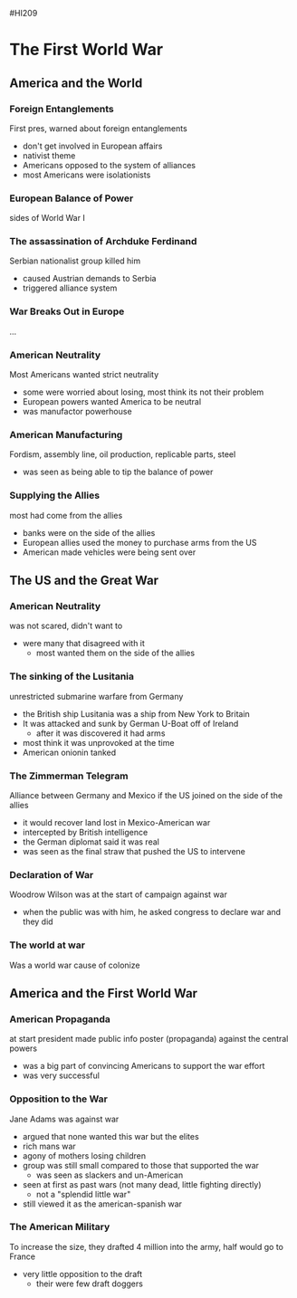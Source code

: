 #HI209 

# The First World War

## America and the World

### Foreign Entanglements

First pres, warned about foreign entanglements
- don't get involved in European affairs
- nativist theme
- Americans opposed to the system of alliances
- most Americans were isolationists

### European Balance of Power

sides of World War I

### The assassination of Archduke Ferdinand

Serbian nationalist group killed him
- caused Austrian demands to Serbia
- triggered alliance system

### War Breaks Out in Europe

...

### American Neutrality

Most Americans wanted strict neutrality
- some were worried about losing, most think its not their problem
- European powers wanted America to be neutral
- was manufactor powerhouse

### American Manufacturing

Fordism, assembly line, oil production, replicable parts, steel
- was seen as being able to tip the balance of power

### Supplying the Allies

most had come from the allies
- banks were on the side of the allies
- European allies used the money to purchase arms from the US
- American made vehicles were being sent over

## The US and the Great War

### American Neutrality

was not scared, didn't want to
- were many that disagreed with it 
	- most wanted them on the side of the allies

### The sinking of the Lusitania

unrestricted submarine warfare from Germany
- the British ship Lusitania was a ship from New York to Britain
- It was attacked and sunk by German U-Boat off of Ireland
	- after it was discovered it had arms
- most think it was unprovoked at the time
- American onionin tanked 

### The Zimmerman Telegram

Alliance between Germany and Mexico if the US joined on the side of the allies
- it would recover land lost in Mexico-American war
- intercepted by British intelligence
- the German diplomat said it was real
- was seen as the final straw that pushed the US to intervene

### Declaration of War

Woodrow Wilson was at the start of campaign against war
- when the public was with him, he asked congress to declare war and they did

### The world at war

Was a world war cause of colonize

## America and the First World War

### American Propaganda

at start president made public info poster (propaganda) against the central powers 
- was a big part of convincing Americans to support the war effort
- was very successful

### Opposition to the War

Jane Adams was against war
- argued that none wanted this war but the elites
- rich mans war
- agony of mothers losing children
- group was still small compared to those that supported the war
	- was seen as slackers and un-American
- seen at first as past wars (not many dead, little fighting directly)
	- not a "splendid little war"
- still viewed it as the american-spanish war

### The American Military

To increase the size, they drafted 4 million into the army, half would go to France
- very little opposition to the draft
	- their were few draft doggers


